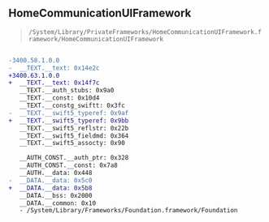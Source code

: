 ## HomeCommunicationUIFramework

> `/System/Library/PrivateFrameworks/HomeCommunicationUIFramework.framework/HomeCommunicationUIFramework`

```diff

-3400.58.1.0.0
-  __TEXT.__text: 0x14e2c
+3400.63.1.0.0
+  __TEXT.__text: 0x14f7c
   __TEXT.__auth_stubs: 0x9a0
   __TEXT.__const: 0x10d4
   __TEXT.__constg_swiftt: 0x3fc
-  __TEXT.__swift5_typeref: 0x9af
+  __TEXT.__swift5_typeref: 0x9bb
   __TEXT.__swift5_reflstr: 0x22b
   __TEXT.__swift5_fieldmd: 0x364
   __TEXT.__swift5_assocty: 0x90

   __AUTH_CONST.__auth_ptr: 0x328
   __AUTH_CONST.__const: 0x7a8
   __AUTH.__data: 0x448
-  __DATA.__data: 0x5c0
+  __DATA.__data: 0x5b8
   __DATA.__bss: 0x2000
   __DATA.__common: 0x10
   - /System/Library/Frameworks/Foundation.framework/Foundation

```
